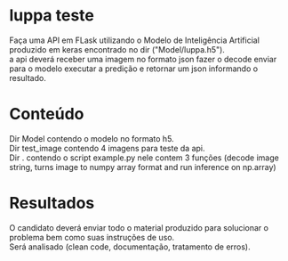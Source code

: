 # luppa teste
 
Faça uma API em FLask utilizando o Modelo de Inteligência Artificial produzido em keras encontrado no dir ("Model/luppa.h5").<br/>
a api deverá receber uma imagem no formato json fazer o decode enviar para o modelo executar a predição e retornar um json informando o resultado.

# Conteúdo
Dir Model contendo o modelo no formato h5.<br/>
Dir test_image contendo 4 imagens para teste da api.<br/>
Dir . contendo o script example.py nele contem 3 funções (decode image string, turns image to numpy array format and run inference on np.array)<br/>

# Resultados
O candidato deverá enviar todo o material produzido para solucionar o problema bem como suas instruções de uso.<br/>
Será analisado (clean code, documentação, tratamento de erros).
